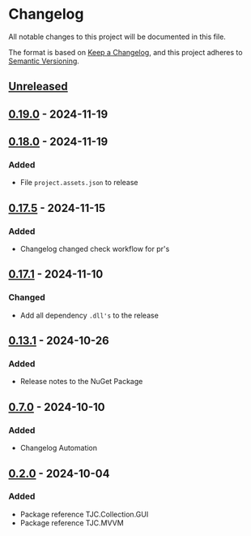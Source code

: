 # Changelog

All notable changes to this project will be documented in this file.

The format is based on [Keep a Changelog](https://keepachangelog.com/en/1.1.0/),
and this project adheres to [Semantic Versioning](https://semver.org/spec/v2.0.0.html).

## [Unreleased]

## [0.19.0] - 2024-11-19

## [0.18.0] - 2024-11-19

### Added

- File `project.assets.json` to release

## [0.17.5] - 2024-11-15

### Added

- Changelog changed check workflow for pr's

## [0.17.1] - 2024-11-10

### Changed

- Add all dependency `.dll's` to the release

## [0.13.1] - 2024-10-26

### Added

- Release notes to the NuGet Package

## [0.7.0] - 2024-10-10

### Added

- Changelog Automation

## [0.2.0] - 2024-10-04

### Added

- Package reference TJC.Collection.GUI
- Package reference TJC.MVVM

[Unreleased]: https://github.com/TJC-Tools/TJC.Collection.MVVM/compare/v0.19.0...HEAD

[0.19.0]: https://github.com/TJC-Tools/TJC.Collection.MVVM/compare/v0.18.0...v0.19.0

[0.18.0]: https://github.com/TJC-Tools/TJC.Collection.MVVM/compare/v0.17.5...v0.18.0

[0.17.5]: https://github.com/TJC-Tools/TJC.Collection.MVVM/compare/v0.17.1...v0.17.5

[0.17.1]: https://github.com/TJC-Tools/TJC.Collection.MVVM/compare/v0.13.1...v0.17.1

[0.13.1]: https://github.com/TJC-Tools/TJC.Collection.MVVM/compare/v0.7.0...v0.13.1

[0.7.0]: https://github.com/TJC-Tools/TJC.Collection.MVVM/compare/v0.2.0...v0.7.0

[0.2.0]: https://github.com/TJC-Tools/TJC.Collection.MVVM/releases/tag/v0.2.0
